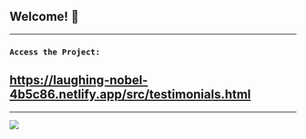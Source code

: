 



## Welcome! 👋
--------------------------------------------------------------------------

### `Access the Project:`

## https://laughing-nobel-4b5c86.netlify.app/src/testimonials.html
--------------------------------------------------------------------------


![](https://user-images.githubusercontent.com/26381791/150000729-d7cbc379-82bd-4f9f-9213-340650cac21f.png)






